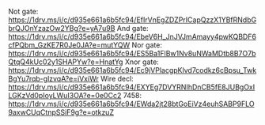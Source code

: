 Not gate: https://1drv.ms/i/c/d935e661a6b5fc94/EfIrVnEgZDZPrICapQzzX1YBfRNdbGbrQJOnYzazOw2YBg?e=yA7u9B
And gate: https://1drv.ms/i/c/d935e661a6b5fc94/EbeV6H_JnJVJmAmayy4pwKQBDF6cfPQbm_GzKE7R0Je0JA?e=mutYQW
Nor gate: https://1drv.ms/i/c/d935e661a6b5fc94/ES5Ba1FlBw1Nv8uNWaMDtb8B7O7bQtqQ4kUc02y1SHAPYw?e=HnatYg
Xnor gate: https://1drv.ms/i/c/d935e661a6b5fc94/Ec9jVPlacgpKlvd7codkz6cBpsu_TwkBgYu7rqb-glzvqA?e=iVxiWr
Wire decl: https://1drv.ms/i/c/d935e661a6b5fc94/EXYEg7DVYRNIhDnCB5fE8JUBgOxILGKzVd0pIoyLWuI3OA?e=0e0Cc2
7458: https://1drv.ms/i/c/d935e661a6b5fc94/EWda2jt28btGoEiVz4euhSABP9FLO9axwCUqCtnpSSiF9g?e=otkzuZ
